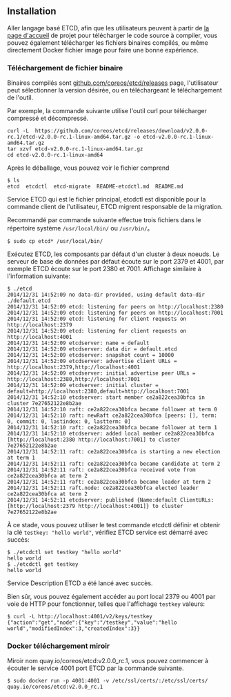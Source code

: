 ## Installation

Aller langage basé ETCD, afin que les utilisateurs peuvent à partir de [la page d'accueil](https://github.com/coreos/etcd)
de projet pour télécharger le code source à compiler, vous pouvez également télécharger les fichiers binaires compilés,
ou même directement Docker fichier image pour faire une bonne expérience.

### Téléchargement de fichier binaire

Binaires compilés sont [github.com/coreos/etcd/releases](https://github.com/coreos/etcd/releases/) page,
l'utilisateur peut sélectionner la version désirée, ou en téléchargeant le téléchargement de l'outil.

Par exemple, la commande suivante utilise l'outil curl pour télécharger compressé et décompressé.
```
curl -L  https://github.com/coreos/etcd/releases/download/v2.0.0-rc.1/etcd-v2.0.0-rc.1-linux-amd64.tar.gz -o etcd-v2.0.0-rc.1-linux-amd64.tar.gz
tar xzvf etcd-v2.0.0-rc.1-linux-amd64.tar.gz
cd etcd-v2.0.0-rc.1-linux-amd64
```

Après le déballage, vous pouvez voir le fichier comprend
```
$ ls
etcd  etcdctl  etcd-migrate  README-etcdctl.md  README.md
```

Service ETCD qui est le fichier principal, etcdctl est disponible pour la commande client de l'utilisateur, ETCD migrent responsable de la migration.

Recommandé par commande suivante effectue trois fichiers dans le répertoire système `/usr/local/bin/` ou `/usr/bin/`。

```
$ sudo cp etcd* /usr/local/bin/
```
Exécutez ETCD, les composants par défaut d'un cluster à deux noeuds. Le serveur de base de données par défaut écoute sur le port 2379 et 4001,
par exemple ETCD écoute sur le port 2380 et 7001. Affichage similaire à l'information suivante:
```
$ ./etcd
2014/12/31 14:52:09 no data-dir provided, using default data-dir ./default.etcd
2014/12/31 14:52:09 etcd: listening for peers on http://localhost:2380
2014/12/31 14:52:09 etcd: listening for peers on http://localhost:7001
2014/12/31 14:52:09 etcd: listening for client requests on http://localhost:2379
2014/12/31 14:52:09 etcd: listening for client requests on http://localhost:4001
2014/12/31 14:52:09 etcdserver: name = default
2014/12/31 14:52:09 etcdserver: data dir = default.etcd
2014/12/31 14:52:09 etcdserver: snapshot count = 10000
2014/12/31 14:52:09 etcdserver: advertise client URLs = http://localhost:2379,http://localhost:4001
2014/12/31 14:52:09 etcdserver: initial advertise peer URLs = http://localhost:2380,http://localhost:7001
2014/12/31 14:52:09 etcdserver: initial cluster = default=http://localhost:2380,default=http://localhost:7001
2014/12/31 14:52:10 etcdserver: start member ce2a822cea30bfca in cluster 7e27652122e8b2ae
2014/12/31 14:52:10 raft: ce2a822cea30bfca became follower at term 0
2014/12/31 14:52:10 raft: newRaft ce2a822cea30bfca [peers: [], term: 0, commit: 0, lastindex: 0, lastterm: 0]
2014/12/31 14:52:10 raft: ce2a822cea30bfca became follower at term 1
2014/12/31 14:52:10 etcdserver: added local member ce2a822cea30bfca [http://localhost:2380 http://localhost:7001] to cluster 7e27652122e8b2ae
2014/12/31 14:52:11 raft: ce2a822cea30bfca is starting a new election at term 1
2014/12/31 14:52:11 raft: ce2a822cea30bfca became candidate at term 2
2014/12/31 14:52:11 raft: ce2a822cea30bfca received vote from ce2a822cea30bfca at term 2
2014/12/31 14:52:11 raft: ce2a822cea30bfca became leader at term 2
2014/12/31 14:52:11 raft.node: ce2a822cea30bfca elected leader ce2a822cea30bfca at term 2
2014/12/31 14:52:11 etcdserver: published {Name:default ClientURLs:[http://localhost:2379 http://localhost:4001]} to cluster 7e27652122e8b2ae
```
À ce stade, vous pouvez utiliser le test commande etcdctl définir et obtenir la clé `testkey: "hello world"`, vérifiez ETCD service est démarré avec succès:
```
$ ./etcdctl set testkey "hello world"
hello world
$ ./etcdctl get testkey
hello world
```
Service Description ETCD a été lancé avec succès.

Bien sûr, vous pouvez également accéder au port local 2379 ou 4001 par voie de HTTP pour fonctionner, telles que l'affichage `testkey` valeurs:
```
$ curl -L http://localhost:4001/v2/keys/testkey
{"action":"get","node":{"key":"/testkey","value":"hello world","modifiedIndex":3,"createdIndex":3}}
```

### Docker téléchargement miroir

Miroir nom quay.io/coreos/etcd:v2.0.0_rc.1, vous pouvez commencer à écouter le service 4001 port ETCD par la commande suivante.
```
$ sudo docker run -p 4001:4001 -v /etc/ssl/certs/:/etc/ssl/certs/ quay.io/coreos/etcd:v2.0.0_rc.1
```
